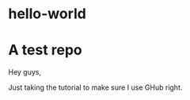 # hello-world
A test repo
==============

Hey guys,

Just taking the tutorial to make sure
I use GHub right.

